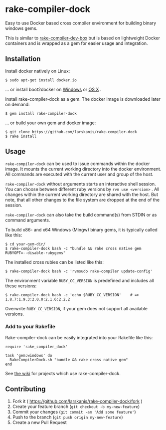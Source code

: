 # rake-compiler-dock

Easy to use Docker based cross compiler environment for building binary windows gems.

This is similar to [rake-compiler-dev-box](https://github.com/tjschuck/rake-compiler-dev-box) but is based on lightweight Docker containers and is wrapped as a gem for easier usage and integration.


## Installation

Install docker natively on Linux:

    $ sudo apt-get install docker.io

... or install boot2docker on [Windows](https://github.com/boot2docker/windows-installer/releases) or [OS X](https://github.com/boot2docker/osx-installer/releases) .

Install rake-compiler-dock as a gem. The docker image is downloaded later on demand:

    $ gem install rake-compiler-dock

... or build your own gem and docker image:

    $ git clone https://github.com/larskanis/rake-compiler-dock
    $ rake install


## Usage

`rake-compiler-dock` can be used to issue commands within the docker image.
It mounts the current working directory into the docker environment.
All commands are executed with the current user and group of the host.

`rake-compiler-dock` without arguments starts an interactive shell session.
You can choose between different ruby versions by `rvm use <version>` .
All changes within the current working directory are shared with the host.
But note, that all other changes to the file system are dropped at the end of the session.

`rake-compiler-dock` can also take the build command(s) from STDIN or as command arguments.

To build x86- and x64 Windows (Mingw) binary gems, it is typically called like this:

    $ cd your-gem-dir/
    $ rake-compiler-dock bash -c "bundle && rake cross native gem RUBYOPT=--disable-rubygems"

The installed cross rubies can be listed like this:

    $ rake-compiler-dock bash -c 'rvmsudo rake-compiler update-config'

The environment variable `RUBY_CC_VERSION` is predefined and includes all these versions:

    $ rake-compiler-dock bash -c 'echo $RUBY_CC_VERSION'    # =>  1.8.7:1.9.3:2.0.0:2.1.6:2.2.2

Overwrite `RUBY_CC_VERSION`, if your gem does not support all available versions.

### Add to your Rakefile

Rake-compiler-dock can be easily integrated into your Rakefile like this:

    require 'rake_compiler_dock'

    task 'gem:windows' do
      RakeCompilerDock.sh "bundle && rake cross native gem"
    end

See [the wiki](https://github.com/larskanis/rake-compiler-dock/wiki) for projects which use rake-compiler-dock.

## Contributing

1. Fork it ( https://github.com/larskanis/rake-compiler-dock/fork )
2. Create your feature branch (`git checkout -b my-new-feature`)
3. Commit your changes (`git commit -am 'Add some feature'`)
4. Push to the branch (`git push origin my-new-feature`)
5. Create a new Pull Request
